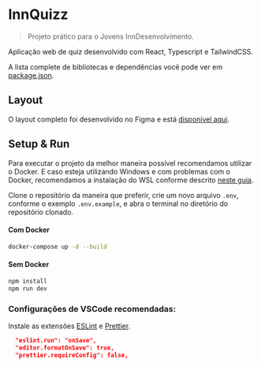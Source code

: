 # InnQuizz

> Projeto prático para o Jovens InnDesenvolvimento.

Aplicação web de quiz desenvolvido com React, Typescript e TailwindCSS.

A lista complete de bibliotecas e dependências você pode ver em [package.json](./package.json).

## Layout

O layout completo foi desenvolvido no Figma e está [disponível aqui](https://www.figma.com/design/REidLY7Ufy8UWCbZuxcShj/Jovens-Inn-Desenvolvimento).

## Setup & Run

Para executar o projeto da melhor maneira possível recomendamos utilizar o Docker. E caso esteja utilizando Windows e com problemas com o Docker, recomendamos a instalação do WSL conforme descrito [neste guia](https://github.com/codeedu/wsl2-docker-quickstart).

Clone o repositório da maneira que preferir, crie um novo arquivo `.env`, conforme o exemplo `.env.example`, e abra o terminal no diretório do repositório clonado.

#### Com Docker

```sh
docker-compose up -d --build
```

#### Sem Docker

```sh
npm install
npm run dev
```

### Configurações de VSCode recomendadas:

Instale as extensões [ESLint](https://marketplace.visualstudio.com/items?itemName=dbaeumer.vscode-eslint) e [Prettier](https://marketplace.visualstudio.com/items?itemName=esbenp.prettier-vscode).

```json
  "eslint.run": "onSave",
  "editor.formatOnSave": true,
  "prettier.requireConfig": false,
```
